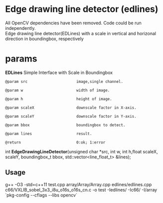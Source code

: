 # Edge drawing line detector (edlines)

All OpenCV dependencies have been removed. Code could be run  independently.  
Edge drawing line detector(EDLines) with a scale in vertical and horizonal direction in boundingbox, respectively
# params 
__EDLines__ Simple Interface with Scale in Boundingbox

    @param src         				image,single channel.

    @param w           				width of image.

    @param h           				height of image.

    @param scaleX      				downscale factor in X-axis.

    @param scaleY      				downscale factor in Y-axis.

    @param bbox        				boundingbox to detect.

    @param lines      				result.

    @return            				0:ok; 1:error
   
int __EdgeDrawingLineDetector__(unsigned char *src, int w, int h,float scaleX, scaleY, boundingbox_t bbox, std::vector<line_float_t> &lines);



## Usage
g++ -O3 -std=c++11 test.cpp array/Array/Array.cpp edlines/edlines.cpp c66/VXLIB_sobel_3x3_i8u_o16s_o16s_cn.c -o test -Iedlines/ -Ic66/ -I/array \`pkg-config --cflags --libs opencv\`
